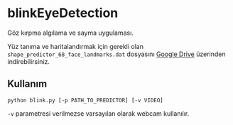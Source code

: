 # blinkEyeDetection

Göz kırpma algılama ve sayma uygulaması.

Yüz tanıma ve haritalandırmak için gerekli olan `shape_predictor_68_face_landmarks.dat`
dosyasını [Google Drive](https://drive.google.com/drive/folders/1s40odDZNdRgJtNrxwbWlUGsu6d89eF31?usp=sharing)
üzerinden indirebilirsiniz.

## Kullanım

```
python blink.py [-p PATH_TO_PREDICTOR] [-v VIDEO]
```

`-v` parametresi verilmezse varsayılan olarak webcam kullanılır.
